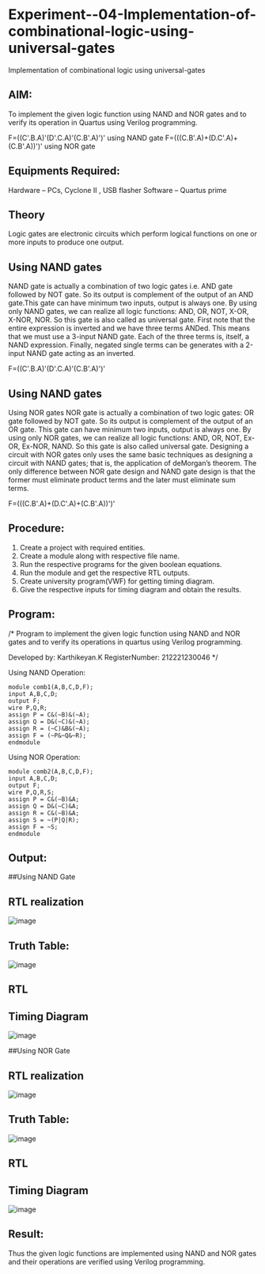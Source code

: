 # Experiment--04-Implementation-of-combinational-logic-using-universal-gates
Implementation of combinational logic using universal-gates
 
## AIM:
To implement the given logic function using NAND and NOR gates and to verify its operation in Quartus using Verilog programming.

F=((C'.B.A)'(D'.C.A)'(C.B'.A)')' using NAND gate
F=(((C.B'.A)+(D.C'.A)+(C.B'.A))')' using NOR gate
## Equipments Required:
Hardware – PCs, Cyclone II , USB flasher
Software – Quartus prime


## Theory
Logic gates are electronic circuits which perform logical functions on one or more inputs to produce one output. 

## Using NAND gates
NAND gate is actually a combination of two logic gates i.e. AND gate followed by NOT gate. So its output is complement of the output of an AND gate.This gate can have minimum two inputs, output is always one. By using only NAND gates, we can realize all logic functions: AND, OR, NOT, X-OR, X-NOR, NOR. So this gate is also called as universal gate. First note that the entire expression is inverted and we have three terms ANDed. This means that we must use a 3-input NAND gate. Each of the three terms is, itself, a NAND expression. Finally, negated single terms can be generates with a 2-input NAND gate acting as an inverted.

F=((C'.B.A)'(D'.C.A)'(C.B'.A)')'

## Using NAND gates

Using NOR gates
NOR gate is actually a combination of two logic gates: OR gate followed by NOT gate. So its output is complement of the output of an OR gate. This gate can have minimum two inputs, output is always one. By using only NOR gates, we can realize all logic functions: AND, OR, NOT, Ex-OR, Ex-NOR, NAND. So this gate is also called universal gate. Designing a circuit with NOR gates only uses the same basic techniques as designing a circuit with NAND gates; that is, the application of deMorgan’s theorem. The only difference between NOR gate design and NAND gate design is that the former must eliminate product terms and the later must eliminate sum terms.

F=(((C.B'.A)+(D.C'.A)+(C.B'.A))')'

## Procedure:
1. Create a project with required entities.
2. Create a module along with respective file name.
3. Run the respective programs for the given boolean equations.
4. Run the module and get the respective RTL outputs.
5. Create university program(VWF) for getting timing diagram.
6. Give the respective inputs for timing diagram and obtain the results.
## Program:
/*
Program to implement the given logic function using NAND and NOR gates and to verify its operations in quartus using Verilog programming.

Developed by: Karthikeyan.K
RegisterNumber: 212221230046
*/

Using NAND Operation:
```
module comb1(A,B,C,D,F);
input A,B,C,D;
output F;
wire P,Q,R;
assign P = C&(~B)&(~A);
assign Q = D&(~C)&(~A);
assign R = (~C)&B&(~A);
assign F = (~P&~Q&~R);
endmodule
```

Using NOR Operation:
```
module comb2(A,B,C,D,F);
input A,B,C,D;
output F;
wire P,Q,R,S;
assign P = C&(~B)&A;
assign Q = D&(~C)&A;
assign R = C&(~B)&A;
assign S = ~(P|Q|R);
assign F = ~S;
endmodule
```
## Output:
##Using NAND Gate
## RTL realization
![image](https://user-images.githubusercontent.com/93427303/201019600-181ccbf0-c782-473f-8f64-ccc27fd3866d.png)
## Truth Table:
![image](https://user-images.githubusercontent.com/93427303/201020168-8ea1cf72-c643-46bb-bea5-a1f6338809be.png)

## RTL
## Timing Diagram
![image](https://user-images.githubusercontent.com/93427303/201020574-c5cad3df-8d1a-4a12-bcdb-fef945e90e3f.png)

##Using NOR Gate
## RTL realization
![image](https://user-images.githubusercontent.com/93427303/201020395-3578d922-7494-4e92-9f51-364079bc4593.png)

## Truth Table:
![image](https://user-images.githubusercontent.com/93427303/201020412-46844ae7-a291-4839-8c77-9da61f07cacd.png)


## RTL
## Timing Diagram
![image](https://user-images.githubusercontent.com/93427303/201021540-c886a957-6fb7-47db-a911-314a9dd4daae.png)


## Result:
Thus the given logic functions are implemented using NAND and NOR gates and their operations are verified using Verilog programming.
